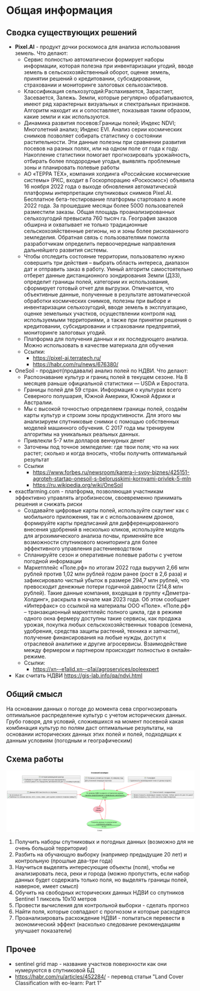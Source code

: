 # Общая информация

## Сводка существующих решений

* **Pixel.AI** - продукт дочки роскомоса для анализа использования земель. Что делают:
  * Сервис полностью автоматически формирует наборы информации, которая полезна при инвентаризации угодий, вводе земель в сельскохозяйственный оборот, оценке земель, принятии решений о кредитовании, субсидировании, страховании и мониторинге залоговых сельхозактивов.
  * Классификация сельхозугодий:Распахивается, Зарастает, Засевается, Залежь. Земли, которые регулярно обрабатываются, имеют ряд характерных визуальных и спектральных признаков. Алгоритм находит их и сопоставляет, показывая таким образом, какие земли и как используются.
  * Динамика развития посевов:Границы полей; Индекс NDVI; Многолетний анализ; Индекс EVI. Анализ серии космических снимков позволяет собирать статистику о состоянии растительности. Эти данные полезны при сравнении развития посевов на разных полях, или на одном поле от года к году. Накопление статистики помогает прогнозировать урожайность, отбирать более плодородные угодья, выявлять проблемные зоны и планировать полевые работы
  * АО «ТЕРРА ТЕХ», компания холдинга «Российские космические системы» (РКС, входит в Госкорпорацию «Роскосмос») объявила 16 ноября 2022 года о выходе обновления автоматической платформы интерпретации спутниковых снимков Pixel.AI. Бесплатное бета-тестирование платформы стартовало в июле 2022 года. За прошедшие месяцы более 5000 пользователей разместили заказы. Общая площадь проанализированных сельхозугодий превысила 760 тысяч га. География заказов обширна и охватывает не только традиционные сельскохозяйственные регионы, но и зоны более рискованного земледелия. Обратная связь с пользователями помогла разработчикам определить первоочередные направления дальнейшего развития системы.
  * Чтобы отследить состояние территории, пользователю нужно совершить три действия – выбрать область интереса, диапазон дат и отправить заказ в работу. Умный алгоритм самостоятельно отберет данные дистанционного зондирования Земли (ДЗЗ), определит границы полей, категории их использования, сформирует готовый отчет для выгрузки. Отмечается, что объективные данные, полученные в результате автоматической обработки космических снимков, полезны при выборе и инвентаризации сельхозугодий, вводе земель в эксплуатацию, оценке земельных участков, осуществлении контроля над используемыми территориями, а также при принятии решения о кредитовании, субсидировании и страховании предприятий, мониторинге залоговых угодий.
  * Платформа для получения данных и их последующего анализа. Можно использовать в качестве материала для обучения
  * Ссылки:
    * https://pixel-ai.terratech.ru/
    * https://habr.com/ru/news/676380/
* OneSoil - продают(продавали) анализ полей по НДВИ. Что делают:
  * Распознавание культур и границ полей в текущем сезоне. На 8 месяцев раньше официальной статистики — USDA и Евростата.
  * Границы полей для 59 стран. Информация о культурах всего Северного полушария, Южной Америки, Южной Африки и Австралии.
  * Мы с высокой точностью определяем границы полей, создаём карты культур и строим зоны продуктивности. Для этого мы анализируем спутниковые снимки с помощью собственных моделей машинного обучения. С 2017 года мы тренируем алгоритмы на уникальных реальных данных.
  * Привлекли 5-7 млн долларов венчурных денег
  * Заточены под точное земледелие: где твои поля; что на них растет; сколько и когда вносить, чтобы получить оптимальный результат
  * Ссылки
    * https://www.forbes.ru/newsroom/karera-i-svoy-biznes/425151-agroteh-startap-onesoil-s-belorusskimi-kornyami-privlek-5-mln
    * https://ru.wikipedia.org/wiki/OneSoil
* exactfarming.com - платформа, позволяющая участникам эффективно управлять агробизнесом, своевременно принимать решения и снижать риски
  * Создавайте цифровые карты полей, используйте скаутинг как с мобильного приложения, так и с использованием дронов, формируйте карты предписаний для дифференцированного внесения удобрений в несколько кликов, используйте модуль для агрохимического анализа почвы, применяйте все возможности спутникового мониторинга для более эффективного управления растениеводством
  * Спланируйте сезон и оперативные полевые работы с учетом погодной информации
  * Маркетплейс «Поле.рф» по итогам 2022 года выручил 2,66 млн рублей против 1,02 млн рублей годом ранее (рост в 2,6 раза) и зафиксировало чистый убыток в размере 294,7 млн рублей, что превосходит денежные потери годичной давности (214,8 млн рублей). Такие данные компания, входящая в группу «Деметра-Холдинг», раскрыла в начале мая 2023 года. Об этом сообщает «Интерфакс» со ссылкой на материалы ООО «Поле». «Поле.рф» – транзакционный маркетплейс полного цикла, где в режиме одного окна фермеру доступны такие сервисы, как продажа урожая, покупка любых сельскохозяйственных товаров (семена, удобрения, средства защиты растений, техника и запчасти), получение финансирования на любые нужды, доступ к отраслевой аналитике и другие агросервисы. Взаимодействие между фермером и партнером происходит полностью в онлайн-режиме.
  * Ссылки:
    * https://xn--e1alid.xn--p1ai/agroservices/poleexpert
* Как считать НДВИ https://gis-lab.info/qa/ndvi.html  

## Общий смысл

На основании данных о погоде до момента сева спрогнозировать оптимальное распределение культур с учетом исторических данных. Грубо говоря, для условий, сложившихся на момент посевной какая комбинация культур по полям даст оптимальные результаты, на основании исторических данных этих полей и полей, подходящих к данным условиям (погодным и географическим)

## Схема работы

![](out\mainscheme\Main.png)

1. Получить наборы спутниковых и погодных данных (возможно для не очень большой территории)
1. Разбить на обучающую выборку (например предыдущие 20 лет) и контрольную (прошлые два-три года)
1. Научиться выделять интересующие объекты (поля), чтобы не анализировать леса, реки и города (можно пропустить, если набор данных будет содержать только поля, но выделять границы полей, наверное, имеет смысл)
1. Обучить на свободных исторических данных НДВИ со спутников Sentinel 1 пиксель 10х10 метров
1. Провести вычисления для контрольной выборки - сделать прогноз
1. Найти поля, которые совпадают с прогнозом и которые расходятся
1. Проанализировать расхождение НДВИ - попытаться перевести в экономический эффект (насколько следование рекомендациям улучшает показатели)

## Прочее

* sentinel grid map - название участков поверхности как они нумеруются в спутниковой БД
* https://habr.com/ru/articles/452284/ - перевод статьи "Land Cover Classification with eo-learn: Part 1"
